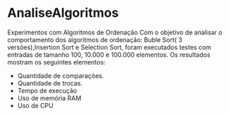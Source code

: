 # AnaliseAlgoritmos
Experimentos com Algoritmos de Ordenação
Com o objetivo de analisar o comportamento dos algoritmos de ordenação: Buble Sort( 3 versões),Insertion Sort e Selection Sort, foram executados testes com entradas de tamanho 100, 10.000 e 100.000 elementos.
Os resultados mostram os seguintes elementos:
  - Quantidade de comparações.
  - Quantidade de trocas.
  - Tempo de execução
  - Uso de memória RAM
  - Uso de CPU
  

